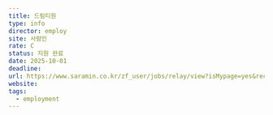 ```yaml
---
title: 드림티원
type: info
director: employ
site: 사람인
rate: C
status: 지원 완료
date: 2025-10-01
deadline:
url: https://www.saramin.co.kr/zf_user/jobs/relay/view?isMypage=yes&rec_idx=51746860&recommend_ids=eJxNj7kRBEEIA6M5HwTisTeQzT%2BLo9YYxuwCNYJa6Ia%2BpfLLh1qMTBnUD5PWageLTOmDYQHYyeaIhAejNfLKqoesuUxD6iw3MfFrCruyWfTKvSsMye2Mpl0qI7AlG%2BXla3adXtddh%2B4LU2nUO3V3fB%2F9ATQwP%2FI%3D&view_type=quick_complete&gz=1&t_ref_scnid=869&t_ref_content=SRI_050_APPLY-Q_AVA_RCT&t_ref=complete_layer&referNonce=dd62d07498fe5a821c54&relayNonce=5ecefa7ad8bae93bbd86&immediately_apply_layer_open=n#seq=0
website:
tags:
  - employment
---
```







